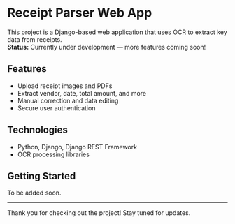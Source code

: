 # Receipt Parser Web App

This project is a Django-based web application that uses OCR to extract key data from receipts.  
**Status:** Currently under development — more features coming soon!

## Features
- Upload receipt images and PDFs
- Extract vendor, date, total amount, and more
- Manual correction and data editing
- Secure user authentication

## Technologies
- Python, Django, Django REST Framework
- OCR processing libraries

## Getting Started
To be added soon.

---

Thank you for checking out the project! Stay tuned for updates.
